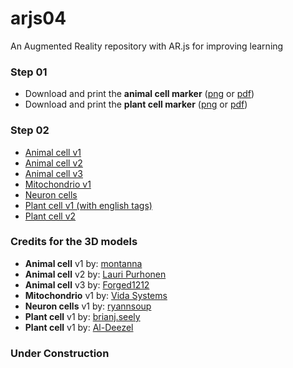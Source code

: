 # arjs04
An Augmented Reality repository with AR.js for improving learning

### Step 01
* Download and print the **animal cell marker** ([png](/assets/print/animal_cell.png) or [pdf](/assets/print/animal_cell.pdf))
* Download and print the **plant cell marker** ([png](/assets/print/plant_cell.png) or [pdf](/assets/print/plant_cell.pdf))

### Step 02
* [Animal cell v1](/source/animal_cell01.html)
* [Animal cell v2](/source/animal_cell02.html)
* [Animal cell v3](/source/animal_cell03.html)
* [Mitochondrio v1](/source/mitochondria.html)
* [Neuron cells](/source/neuron_cells.html)
* [Plant cell v1 (with english tags)](/source/plant_cell01.html)
* [Plant cell v2](/source/plant_cell02.html)

### Credits for the 3D models
* **Animal cell** v1 by: [montanna](https://sketchfab.com/3d-models/animal-cell-20-annotated-in-english-0d9f7f4257224975b2ef83a283709b2f)
* **Animal cell** v2 by: [Lauri Purhonen](https://sketchfab.com/3d-models/animal-cell-downloadable-ddc40bb0900544959f02d3ff83c32615)
* **Animal cell** v3 by: [Forged1212](https://sketchfab.com/3d-models/animal-cell-abaa9a651c834cdaa67072b32fb0024f)
* **Mitochondrio** v1 by: [Vida Systems](https://sketchfab.com/3d-models/mitochondria-cell-organelles-397631a85faa487ba1f1cc4fe5e1b7e3)
* **Neuron cells** v1 by: [ryannsoup](https://sketchfab.com/3d-models/neuronal-cell-environment-11fc6dbcc1594e9a806601bb7480f315)
* **Plant cell** v1 by: [brianj.seely](https://sketchfab.com/3d-models/plant-cell-caa4a71203254d979bb8f200a8f96eab)
* **Plant cell** v1 by: [Al-Deezel](https://sketchfab.com/3d-models/plant-cell-a7e1a886fe9d49589878a255446837a4)

### Under Construction
